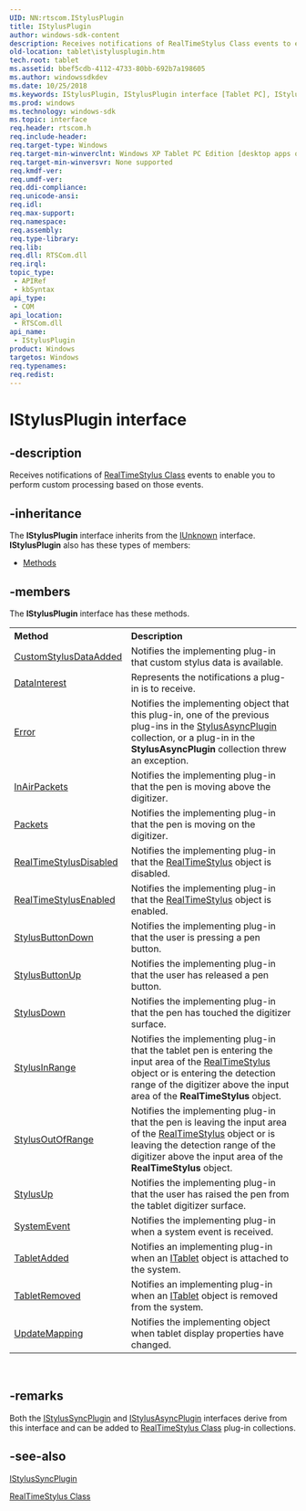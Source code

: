 ```yaml
---
UID: NN:rtscom.IStylusPlugin
title: IStylusPlugin
author: windows-sdk-content
description: Receives notifications of RealTimeStylus Class events to enable you to perform custom processing based on those events.
old-location: tablet\istylusplugin.htm
tech.root: tablet
ms.assetid: bbef5cdb-4112-4733-80bb-692b7a198605
ms.author: windowssdkdev
ms.date: 10/25/2018
ms.keywords: IStylusPlugin, IStylusPlugin interface [Tablet PC], IStylusPlugin interface [Tablet PC],described, bbef5cdb-4112-4733-80bb-692b7a198605, rtscom/IStylusPlugin, tablet.istylusplugin
ms.prod: windows
ms.technology: windows-sdk
ms.topic: interface
req.header: rtscom.h
req.include-header: 
req.target-type: Windows
req.target-min-winverclnt: Windows XP Tablet PC Edition [desktop apps only]
req.target-min-winversvr: None supported
req.kmdf-ver: 
req.umdf-ver: 
req.ddi-compliance: 
req.unicode-ansi: 
req.idl: 
req.max-support: 
req.namespace: 
req.assembly: 
req.type-library: 
req.lib: 
req.dll: RTSCom.dll
req.irql: 
topic_type:
 - APIRef
 - kbSyntax
api_type:
 - COM
api_location:
 - RTSCom.dll
api_name:
 - IStylusPlugin
product: Windows
targetos: Windows
req.typenames: 
req.redist: 
---
```


# IStylusPlugin interface


## -description



Receives notifications of <a href="https://msdn.microsoft.com/fd686a78-b0a8-41d2-a37b-90544f531270">RealTimeStylus Class</a> events to enable you to perform custom processing based on those events.




## -inheritance

The <b xmlns:loc="http://microsoft.com/wdcml/l10n">IStylusPlugin</b> interface inherits from the <a href="https://msdn.microsoft.com/33f1d79a-33fc-4ce5-a372-e08bda378332">IUnknown</a> interface. <b>IStylusPlugin</b> also has these types of members:
<ul>
<li><a href="https://docs.microsoft.com/">Methods</a></li>
</ul>

## -members

The <b>IStylusPlugin</b> interface has these methods.
<table class="members" id="memberListMethods">
<tr>
<th align="left" width="37%">Method</th>
<th align="left" width="63%">Description</th>
</tr>
<tr data="declared;">
<td align="left" width="37%">
<a href="https://msdn.microsoft.com/0d3f556c-b0a8-4346-b7da-82f1a3c2603c">CustomStylusDataAdded</a>
</td>
<td align="left" width="63%">
Notifies the implementing plug-in that custom stylus data is available.

</td>
</tr>
<tr data="declared;">
<td align="left" width="37%">
<a href="https://msdn.microsoft.com/7ff6ccf2-292c-4321-be2a-d6db7ce14943">DataInterest</a>
</td>
<td align="left" width="63%">
Represents the notifications a plug-in is to receive.

</td>
</tr>
<tr data="declared;">
<td align="left" width="37%">
<a href="https://msdn.microsoft.com/236589f8-a6ae-4db3-8be4-68c5babeb9f0">Error</a>
</td>
<td align="left" width="63%">
Notifies the implementing object that this plug-in, one of the previous plug-ins in the <a href="https://msdn.microsoft.com/bf961d70-2576-493b-a34d-c7c72b6c0234">StylusAsyncPlugin</a> collection, or a plug-in in the <b>StylusAsyncPlugin</b> collection threw an exception.

</td>
</tr>
<tr data="declared;">
<td align="left" width="37%">
<a href="https://msdn.microsoft.com/9ff5f784-33f0-45b8-bccd-3e90a9afd67f">InAirPackets</a>
</td>
<td align="left" width="63%">
Notifies the implementing plug-in that the pen is moving above the digitizer.

</td>
</tr>
<tr data="declared;">
<td align="left" width="37%">
<a href="https://msdn.microsoft.com/c6a3d563-4776-4ac6-bdc3-798192ba4546">Packets</a>
</td>
<td align="left" width="63%">
Notifies the implementing plug-in that the pen is moving on the digitizer.

</td>
</tr>
<tr data="declared;">
<td align="left" width="37%">
<a href="https://msdn.microsoft.com/62425c21-62fb-4a29-b024-8d5dc237b430">RealTimeStylusDisabled</a>
</td>
<td align="left" width="63%">
Notifies the implementing plug-in that the <a href="https://msdn.microsoft.com/fd686a78-b0a8-41d2-a37b-90544f531270">RealTimeStylus</a> object is disabled.

</td>
</tr>
<tr data="declared;">
<td align="left" width="37%">
<a href="https://msdn.microsoft.com/bd5689c1-32e2-4a37-8dd2-4525b16f4662">RealTimeStylusEnabled</a>
</td>
<td align="left" width="63%">
Notifies the implementing plug-in that the <a href="https://msdn.microsoft.com/fd686a78-b0a8-41d2-a37b-90544f531270">RealTimeStylus</a> object is enabled.

</td>
</tr>
<tr data="declared;">
<td align="left" width="37%">
<a href="https://msdn.microsoft.com/60cd2b46-14f7-4a06-a1e7-5b2aa9a1f05c">StylusButtonDown</a>
</td>
<td align="left" width="63%">
Notifies the implementing plug-in that the user is pressing a pen button.

</td>
</tr>
<tr data="declared;">
<td align="left" width="37%">
<a href="https://msdn.microsoft.com/a56182f3-3e9a-4cc2-895d-54010cd00cb4">StylusButtonUp</a>
</td>
<td align="left" width="63%">
Notifies the implementing plug-in that the user has released a pen button.

</td>
</tr>
<tr data="declared;">
<td align="left" width="37%">
<a href="https://msdn.microsoft.com/13fb831c-e3e8-4e04-81ce-d4658be105a0">StylusDown</a>
</td>
<td align="left" width="63%">
Notifies the implementing plug-in that the pen has touched the digitizer surface.

</td>
</tr>
<tr data="declared;">
<td align="left" width="37%">
<a href="https://msdn.microsoft.com/586e7fee-6340-46b6-941f-1316b2925e1c">StylusInRange</a>
</td>
<td align="left" width="63%">
Notifies the implementing plug-in that the tablet pen is entering the input area of the <a href="https://msdn.microsoft.com/fd686a78-b0a8-41d2-a37b-90544f531270">RealTimeStylus</a> object or is entering the detection range of the digitizer above the input area of the <b>RealTimeStylus</b> object.

</td>
</tr>
<tr data="declared;">
<td align="left" width="37%">
<a href="https://msdn.microsoft.com/fd662c32-c226-4dbb-807a-3e560452ef15">StylusOutOfRange</a>
</td>
<td align="left" width="63%">
Notifies the implementing plug-in that the pen is leaving the input area of the <a href="https://msdn.microsoft.com/fd686a78-b0a8-41d2-a37b-90544f531270">RealTimeStylus</a> object or is leaving the detection range of the digitizer above the input area of the <b>RealTimeStylus</b> object.

</td>
</tr>
<tr data="declared;">
<td align="left" width="37%">
<a href="https://msdn.microsoft.com/b0f9e49c-6a16-43c5-a653-d6142e58019a">StylusUp</a>
</td>
<td align="left" width="63%">
Notifies the implementing plug-in that the user has raised the pen from the tablet digitizer surface.

</td>
</tr>
<tr data="declared;">
<td align="left" width="37%">
<a href="https://msdn.microsoft.com/7cdba29e-0599-45f7-8853-3e8fa29897e8">SystemEvent</a>
</td>
<td align="left" width="63%">
Notifies the implementing plug-in when a system event is received.

</td>
</tr>
<tr data="declared;">
<td align="left" width="37%">
<a href="https://msdn.microsoft.com/fbc971ad-7cfb-4f75-8d63-a210a7967424">TabletAdded</a>
</td>
<td align="left" width="63%">
Notifies an implementing plug-in when an <a href="https://msdn.microsoft.com/31e11f7d-5610-4c49-9203-2dc322fbef95">ITablet</a> object is attached to the system.

</td>
</tr>
<tr data="declared;">
<td align="left" width="37%">
<a href="https://msdn.microsoft.com/b953c2f8-3f49-4b7a-af4a-528c8815b066">TabletRemoved</a>
</td>
<td align="left" width="63%">
Notifies an implementing plug-in when an <a href="https://msdn.microsoft.com/31e11f7d-5610-4c49-9203-2dc322fbef95">ITablet</a> object is removed from the system.

</td>
</tr>
<tr data="declared;">
<td align="left" width="37%">
<a href="https://msdn.microsoft.com/26cefb86-a21e-432d-b3db-1669d5b9cd05">UpdateMapping</a>
</td>
<td align="left" width="63%">
Notifies the implementing object when tablet display properties have changed.

</td>
</tr>
</table> 


## -remarks



Both the <a href="https://msdn.microsoft.com/e3e02d5a-a004-49de-b2d8-86ccfc120481">IStylusSyncPlugin</a> and <a href="https://msdn.microsoft.com/bf961d70-2576-493b-a34d-c7c72b6c0234">IStylusAsyncPlugin</a> interfaces derive from this interface and can be added to <a href="https://msdn.microsoft.com/fd686a78-b0a8-41d2-a37b-90544f531270">RealTimeStylus Class</a> plug-in collections.




## -see-also




<a href="https://msdn.microsoft.com/e3e02d5a-a004-49de-b2d8-86ccfc120481">IStylusSyncPlugin</a>



<a href="https://msdn.microsoft.com/fd686a78-b0a8-41d2-a37b-90544f531270">RealTimeStylus Class</a>
 

 

